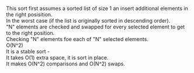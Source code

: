 This sort first assumes a sorted list of size 1 an insert additional elements in the right posisition.  
In the worst case (if the list is originally sorted in descending order).   
"N" elements are checked and swapped  for every selected element to get to the right position.  
Checking "N" elements foe each of "N" selected elements.  
O(N^2)  
It is a stable sort -   
It takes O(1) extra space, it is sort in place.  
It makes O(N^2) comparisons and O(N^2) swaps.   
